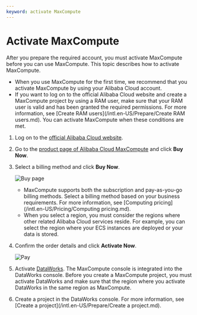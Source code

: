 ```yaml
---
keyword: activate MaxCompute
---
```


# Activate MaxCompute

After you prepare the required account, you must activate MaxCompute before you can use MaxCompute. This topic describes how to activate MaxCompute.

-   When you use MaxCompute for the first time, we recommend that you activate MaxCompute by using your Alibaba Cloud account.
-   If you want to log on to the official Alibaba Cloud website and create a MaxCompute project by using a RAM user, make sure that your RAM user is valid and has been granted the required permissions. For more information, see [Create RAM users](/intl.en-US/Prepare/Create RAM users.md). You can activate MaxCompute when these conditions are met.

1.  Log on to the [official Alibaba Cloud website](https://www.alibabacloud.com/zh).

2.  Go to the [product page of Alibaba Cloud MaxCompute](https://www.alibabacloud.com/product/maxcompute) and click **Buy Now**.

3.  Select a billing method and click **Buy Now**.

    ![Buy page](https://static-aliyun-doc.oss-cn-hangzhou.aliyuncs.com/assets/img/en-US/2548711061/p50813.jpg)

    -   MaxCompute supports both the subscription and pay-as-you-go billing methods. Select a billing method based on your business requirements. For more information, see [Computing pricing](/intl.en-US/Pricing/Computing pricing.md).
    -   When you select a region, you must consider the regions where other related Alibaba Cloud services reside. For example, you can select the region where your ECS instances are deployed or your data is stored.
4.  Confirm the order details and click **Activate Now**.

    ![Pay](https://static-aliyun-doc.oss-cn-hangzhou.aliyuncs.com/assets/img/en-US/2548711061/p50814.jpg)


1.  Activate [DataWorks](https://common-buy-intl.alibabacloud.com/?commodityCode=dide_create_post_intl#/buy). The MaxCompute console is integrated into the DataWorks console. Before you create a MaxCompute project, you must activate DataWorks and make sure that the region where you activate DataWorks in the same region as MaxCompute.
2.  Create a project in the DataWorks console. For more information, see [Create a project](/intl.en-US/Prepare/Create a project.md).

